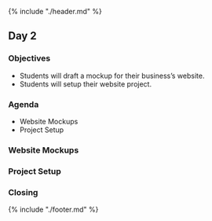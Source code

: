{% include "./header.md" %}

## Day 2

### Objectives
* Students will draft a mockup for their business’s website.
* Students will setup their website project.


### Agenda
* Website Mockups
* Project Setup


### Website Mockups

### Project Setup

### Closing

{% include "./footer.md" %}
